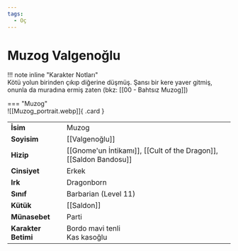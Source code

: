 ```yaml
---
tags:
  - Oç
---  
```

# Muzog Valgenoğlu  
  
<div class="grid" markdown>  
  
!!! note inline "Karakter Notları"  
	Kötü yolun birinden çıkıp diğerine düşmüş. Şansı bir kere yaver gitmiş, onunla da muradına ermiş zaten (bkz: [[00 - Bahtsız Muzog]])  
  
<div class="grid" markdown>  
  
=== "Muzog"  
	![[Muzog_portrait.webp]]{ .card }  
  
  
  
<table><tr><td><b>İsim</b></td><td>Muzog</td></tr>  
<tr><td><b>Soyisim</b></td><td>[[Valgenoğlu]]</td></tr>  
<tr><td><b>Hizip</b></td><td>[[Gnome'un İntikamı]], [[Cult of the Dragon]], [[Saldon Bandosu]]</td></tr>  
<tr><td><b>Cinsiyet</b></td><td>Erkek</td></tr>  
<tr><td><b>Irk</b></td><td>Dragonborn</td></tr>  
<tr><td><b>Sınıf</b></td><td>Barbarian (Level 11)</td></tr>  
<tr><td><b>Kütük</b></td><td>[[Saldon]]</td></tr>  
<tr><td><b>Münasebet</b></td><td>Parti</td></tr>  
<tr><td><b>Karakter Betimi</b></td><td>Bordo mavi tenli<br>Kas kasoğlu</td></tr>  
</table></div></div>